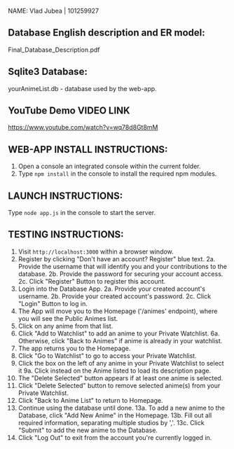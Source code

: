 NAME: Vlad Jubea | 101259927

## Database English description and ER model:
Final_Database_Description.pdf

## Sqlite3 Database:
yourAnimeList.db - database used by the web-app.

## YouTube Demo VIDEO LINK
https://www.youtube.com/watch?v=wq78d8Gt8mM

## WEB-APP INSTALL INSTRUCTIONS: 
1. Open a console an integrated console within the current folder.
2. Type `npm install` in the console to install the required npm modules.

## LAUNCH INSTRUCTIONS:
Type `node app.js` in the console to start the server.

## TESTING INSTRUCTIONS: 
1. Visit `http://localhost:3000` within a browser window.
2. Register by clicking "Don't have an account? Register" blue text.
    2a. Provide the username that will identify you and your contributions to the database.
    2b. Provide the password for securing your account access.
    2c. Click "Register" Button to register this account.
3. Login into the Database App.
    2a. Provide your created account's username.
    2b. Provide your created account's password.
    2c. Click "Login" Button to log in.
4. The App will move you to the Homepage ('/animes' endpoint), where you will see the Public Animes list.
5. Click on any anime from that list.
6. Click "Add to Watchlist" to add an anime to your Private Watchlist.
    6a. Otherwise, click "Back to Animes" if anime is already in your watchlist.
7. The app returns you to the Homepage.
8. Click "Go to Watchlist" to go to access your Private Watchlist.
9. Click the box on the left of any anime in your Private Watchlist to select it
    9a. Click instead on the Anime listed to load its description page.
10. The "Delete Selected" button appears if at least one anime is selected.
11. Click "Delete Selected" button to remove selected anime(s) from your Private Watchlist.
12. Click "Back to Anime List" to return to Homepage.
13. Continue using the database until done.
    13a. To add a new anime to the Database, click "Add New Anime" in the Homepage.
    13b. Fill out all required information, separating multiple studios by ','.
    13c. Click "Submit" to add the new anime to the Database.
14. Click "Log Out" to exit from the account you're currently logged in.
